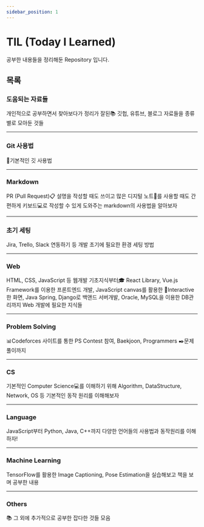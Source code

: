 ```yaml
---
sidebar_position: 1
---
```


# TIL (Today I Learned)

공부한 내용들을 정리해둔 Repository 입니다.

## 목록

### 도움되는 자료들

개인적으로 공부하면서 찾아보다가 정리가 잘된📚
깃헙, 유튜브, 블로그 자료들을 종류별로 모아둔 것들

<hr/>

### Git 사용법

📝기본적인 깃 사용법

<hr/>

### Markdown

PR (Pull Request)📋 설명을 작성할 때도 쓰이고
많은 디지털 노트📔를 사용할 때도 간편하게 키보드💻로 작성할 수 있게 도와주는 markdown의 사용법을 알아보자

<hr/>

### 초기 세팅

Jira, Trello, Slack 연동하기 등 개발 초기에 필요한 환경 세팅 방법

<hr/>

### Web

HTML, CSS, JavaScript 등 웹개발 기초지식부터🎓
React Library, Vue.js Framework를 이용한 프론트엔드 개발,
JavaScript canvas를 활용한 🎈Interactive한 화면,
Java Spring, Django로 백앤드 서버개발,
Oracle, MySQL을 이용한 DB관리까지
Web 개발에 필요한 지식들

<hr/>

### Problem Solving

📊Codeforces 사이트를 통한 PS Contest 참여,
Baekjoon, Programmers ✒️문제풀이까지

<hr/>

### CS

기본적인 Computer Science💻를 이해하기 위해
Algorithm, DataStructure, Network, OS 등
기본적인 동작 원리를 이해해보자

<hr/>

### Language

JavaScript부터 Python, Java, C++까지 다양한 언어들의 사용법과 동작원리를 이해하자!

<hr/>

### Machine Learning

TensorFlow를 활용한 Image Captioning, Pose Estimation을 실습해보고 책을 보며 공부한 내용

<hr/>

### Others

📚 그 외에 추가적으로 공부한 잡다한 것들 모음